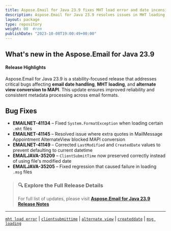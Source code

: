 ```yaml
---
title: Aspose.Email for Java 23.9 fixes MHT load error and date inconsistencies
description: Aspose.Email for Java 23.9 resolves issues in MHT loading, date fields, alternate view conversion, and ClientSubmitTime preservation during email processing.
layout: package
type: repository
weight: 00	#rem
publishDate: "2023-10-08T19:00:49+00:00"
---
```


## What's new in the Aspose.Email for Java 23.9

#### Release Highlights

Aspose.Email for Java 23.9 is a stability-focused release that addresses critical bugs affecting **email date handling**, **MHT loading**, and **alternate view conversion to MAPI**. This update ensures improved reliability and consistent metadata processing across email formats.

## Bug Fixes

- **EMAILNET-41134** – Fixed `System.FormatException` when loading certain `.mht` files
- **EMAILNET-41145** – Resolved issue where extra quotes in MailMessage Appointment AlternateView blocked MAPI conversion
- **EMAILNET-41149** – Corrected `LastModified` and `CreatedDate` values to prevent defaulting to current datetime
- **EMAILJAVA-35209** – `ClientSubmitTime` now preserved correctly instead of using file's modified date
- **EMAILJAVA-35205** – Fixed regression that caused failure in loading `.msg` files

> ### 🔍 Explore the Full Release Details
>
> For full list of updates, please visit **[Aspose.Email for Java 23.9 Release Notes](https://releases.aspose.com/email/java/release-notes/2023/aspose-email-for-java-23-9-release-notes/)**

---

[`mht load error`](https://search.aspose.com/q/mht-load-error.html) | [`clientsubmittime`](https://search.aspose.com/q/clientsubmittime.html) | [`alternate view`](https://search.aspose.com/q/alternate-view.html) | [`createddate`](https://search.aspose.com/q/createddate.html) | [`msg loading`](https://search.aspose.com/q/msg-loading.html)
